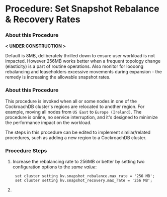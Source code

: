 # Procedure:  Set Snapshot Rebalance & Recovery Rates

### About this Procedure

 **< UNDER CONSTRUCTION >**

Default is 8MB, deliberately thrilled down to ensure user workload is not impacted. However 256MB works better when a frequent topology change (elasticity) is a part of routine operations.
 Also monitor for loooong rebalancing and leaseholders excessive movements during expansion - the remedy is increasing the allowable snapshot rates.

### About this Procedure

This procedure is invoked when all or some nodes in one of the CockroachDB cluster's regions are relocated to another region. For example, moving all nodes from `US East` to `Europe (Ireland)`. The procedure is online, no service interruption, and it's designed to minimize the performance impact on the workload.

The steps in this procedure can be edited to implement similar/related procedures, such as adding a new region to a CockroachDB cluster.


### Procedure Steps

1. Increase the rebalancing rate to 256MB or better by setting two configuration options to the *same value*:

   ```
    set cluster setting kv.snapshot_rebalance.max_rate = '256 MB';
    set cluster setting kv.snapshot_recovery.max_rate = '256 MB';
   ```

   

2. 
